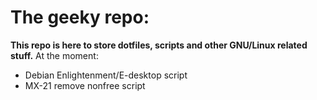 # The geeky repo:
**This repo is here to store dotfiles, scripts and other GNU/Linux related stuff.**
At the moment:
- Debian Enlightenment/E-desktop script
- MX-21 remove nonfree script

